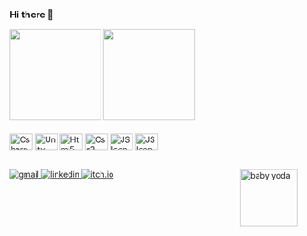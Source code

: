 ### Hi there 👋

<div>
  <img align="center" height="160em" src="https://github-readme-stats.vercel.app/api?username=BrunoLimenzo&counts_private=true&show_icons=true&theme=tokyonight">
  <img align="center" height ="160em" src="https://github-readme-stats.vercel.app/api/top-langs/?username=BrunoLimenzo&theme=tokyonight">
</div>

  ###
  
<div style="display: inline_block">
  <img alt="Csharp Icon" height="30px" width="40px" src="https://cdn.jsdelivr.net/gh/devicons/devicon/icons/csharp/csharp-original.svg"/>
  <img alt="Unity Icon" height="30px" width="40px" src="https://cdn.jsdelivr.net/gh/devicons/devicon/icons/unity/unity-original.svg"/>
  <img alt="Html5 Icon" height="30px" width="40px" src="https://cdn.jsdelivr.net/gh/devicons/devicon/icons/html5/html5-original.svg"/>
  <img alt="Css3 Icon" height="30px" width="40px" src="https://cdn.jsdelivr.net/gh/devicons/devicon/icons/css3/css3-original.svg"/>
  <img alt="JS Icon" height="30px" width="40px" src="https://cdn.jsdelivr.net/gh/devicons/devicon/icons/javascript/javascript-original.svg" />
  <img alt="JS Icon" height="30px" width="40px" src="https://cdn.jsdelivr.net/gh/devicons/devicon/icons/java/java-original.svg" />

</div>
  
  ##

  <div>
    <a href="mailto:brunolimenzo0@gmail.com" target="_blank"> 
      <img alt="gmail" src="https://img.shields.io/badge/Gmail-D14836?style=for-the-badge&logo=gmail&logoColor=white"> 
    </a>
    <a href="https://www.linkedin.com/in/bruno-limenzo-0a2224230/" target="_blank"> 
       <img alt="linkedin" src="https://img.shields.io/badge/LinkedIn-0077B5?style=for-the-badge&logo=linkedin&logoColor=white">
    </a>
    <a href="https://brunolimenzo.itch.io/" target="_blank">
       <img alt="itch.io" src="https://img.shields.io/badge/Itch.io-FA5C5C?style=for-the-badge&logo=itch.io&logoColor=white">
    </a>
    <img align="right" height="100px" width="100px" alt="baby yoda" src="https://media.giphy.com/media/39GAXpLVKvYRO/giphy.gif">
  </div>

